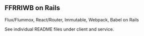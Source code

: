 ## FFRRIWB on Rails
Flux/Flummox, React/Router, Immutable, Webpack, Babel on Rails

See individual README files under client and service.
